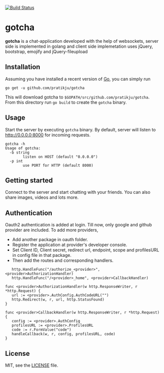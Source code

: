 [![Build Status](https://travis-ci.org/pratikju/gotcha.svg?branch=master)](https://travis-ci.org/pratikju/gotcha)

# gotcha

**gotcha** is a chat-application developed with the help of websockets, server side is implemented in golang and client side implemetation uses jQuery, bootstrap, emojify and jQuery-fileupload

## Installation

Assuming you have installed a recent version of
[Go](https://golang.org/doc/install), you can simply run

```
go get -u github.com/pratikju/gotcha
```

This will download gotcha to `$GOPATH/src/github.com/pratikju/gotcha`. From
  this directory run `go build` to create the `gotcha` binary.

## Usage

Start the server by executing `gotcha` binary. By default, server will listen to http://0.0.0.0:8000 for incoming requests.

```
gotcha -h
Usage of gotcha:
  -b string
    	listen on HOST (default "0.0.0.0")
  -p int
    	use PORT for HTTP (default 8000)
```
## Getting started

Connect to the server and start chatting with your friends. You can also share images, videos and lots more.

## Authentication

Oauth2 authentication is added at login. Till now, only google and github provider are included.
To add more providers,
 - Add another package in oauth folder.
 - Register the application at provider's developer console.
 - Set Client ID, Client secret, redirect url, endpoint, scope and profilesURL in config file in that package.
 - Then add the routes and corresponding handlers.

 ```
 	http.HandleFunc("/authorize_<provider>", <provider>AuthorizationHandler)
	http.HandleFunc("/<provider>_home", <provider>CallbackHandler)
 ```

 ```
 func <provider>AuthorizationHandler(w http.ResponseWriter, r *http.Request) {
	url := <provider>.AuthConfig.AuthCodeURL("")
	http.Redirect(w, r, url, http.StatusFound)
}

func <provider>CallbackHandler(w http.ResponseWriter, r *http.Request) {
	config := <provider>.AuthConfig
	profilesURL := <provider>.ProfilesURL
	code := r.FormValue("code")
	handleCallback(w, r, config, profilesURL, code)
}
```

## License

MIT, see the [LICENSE](https://raw.githubusercontent.com/pratikju/gotcha/master/LICENSE.md) file.
